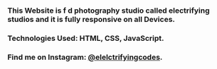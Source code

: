 ### This Website is f d photography studio called electrifying studios and it is fully responsive on all Devices.

### Technologies Used: HTML, CSS, JavaScript.

### Find me on Instagram: [@elelctrifyingcodes][instagram].

[instagram]: https://www.instagram.com/electrifyingcodes